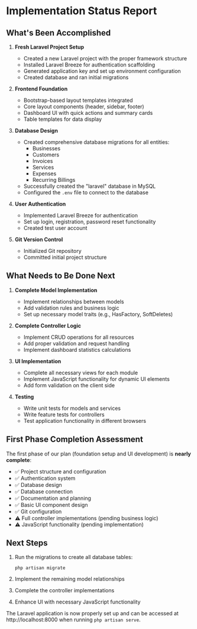 # Implementation Status Report

## What's Been Accomplished

1. **Fresh Laravel Project Setup**
   - Created a new Laravel project with the proper framework structure
   - Installed Laravel Breeze for authentication scaffolding
   - Generated application key and set up environment configuration
   - Created database and ran initial migrations

2. **Frontend Foundation**
   - Bootstrap-based layout templates integrated
   - Core layout components (header, sidebar, footer)
   - Dashboard UI with quick actions and summary cards
   - Table templates for data display

3. **Database Design**
   - Created comprehensive database migrations for all entities:
     - Businesses
     - Customers
     - Invoices
     - Services
     - Expenses
     - Recurring Billings
   - Successfully created the "laravel" database in MySQL
   - Configured the `.env` file to connect to the database

4. **User Authentication**
   - Implemented Laravel Breeze for authentication
   - Set up login, registration, password reset functionality
   - Created test user account

5. **Git Version Control**
   - Initialized Git repository
   - Committed initial project structure

## What Needs to Be Done Next

1. **Complete Model Implementation**
   - Implement relationships between models
   - Add validation rules and business logic
   - Set up necessary model traits (e.g., HasFactory, SoftDeletes)

2. **Complete Controller Logic**
   - Implement CRUD operations for all resources
   - Add proper validation and request handling
   - Implement dashboard statistics calculations

3. **UI Implementation**
   - Complete all necessary views for each module
   - Implement JavaScript functionality for dynamic UI elements
   - Add form validation on the client side

4. **Testing**
   - Write unit tests for models and services
   - Write feature tests for controllers
   - Test application functionality in different browsers

## First Phase Completion Assessment

The first phase of our plan (foundation setup and UI development) is **nearly complete**:

- ✅ Project structure and configuration
- ✅ Authentication system
- ✅ Database design
- ✅ Database connection
- ✅ Documentation and planning
- ✅ Basic UI component design
- ✅ Git configuration
- ⚠️ Full controller implementations (pending business logic)
- ⚠️ JavaScript functionality (pending implementation)

## Next Steps

1. Run the migrations to create all database tables:
   ```
   php artisan migrate
   ```

2. Implement the remaining model relationships

3. Complete the controller implementations

4. Enhance UI with necessary JavaScript functionality

The Laravel application is now properly set up and can be accessed at http://localhost:8000 when running `php artisan serve`.
